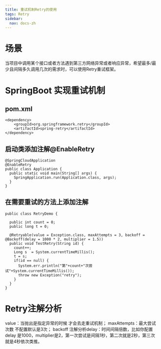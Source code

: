 ```yaml
---
title: 重试机制Retry的使用
tags: Retry
sidebar: 
  nav: docs-zh
---
```


# 场景
当项目中调用某个接口或者方法遇到第三方网络异常或者响应异常，希望最多/最少且间隔多久调用几次的需求时，可以使用Retry重试框架。

# SpringBoot 实现重试机制
## pom.xml
```
<dependency>
    <groupId>org.springframework.retry</groupId>
    <artifactId>spring-retry</artifactId>
</dependency>
```
## 启动类添加注解@EnableRetry
```
@SpringCloudApplication
@EnableRetry
public class Application {
  public static void main(String[] args) {
    SpringApplication.run(Application.class, args);
  }
}
```
## 在需要重试的方法上添加注解
```
public class RetryDemo {
  
  public int count = 0;
  public long t = 0;

  @Retryable(value = Exception.class, maxAttempts = 3, backoff = @Backoff(delay = 1000 * 2, multiplier = 1.5))
  public void TestRetry(String id) {
    count++;
    Long s  = System.currentTimeMillis();
    t = s;
    if(id == null) {
      System.err.println("第"+count+"次尝试"+System.currentTimeMillis());
      throw new Exception("retry");
    }
  }
}
```
# Retry注解分析
value：当抛出是指定异常的时候 才会去走重试机制；
maxAttempts：最大尝试次数 不配置默认是3次；
backoff 注解分析delay：时间间隔倍数，比如你配置delay 是1000，multiplier是2，第一次尝试是间隔1秒，第二次就是2秒，第三次就是4秒依次类推。